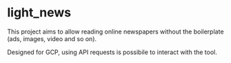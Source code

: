 # light_news

This project aims to allow reading online newspapers without the boilerplate (ads, images, video and so on).

Designed for GCP, using API requests is possibile to interact with the tool.
